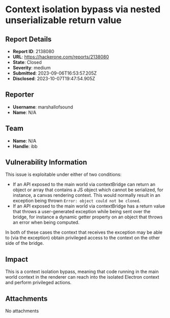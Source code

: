 # Context isolation bypass via nested unserializable return value

## Report Details
- **Report ID**: 2138080
- **URL**: https://hackerone.com/reports/2138080
- **State**: Closed
- **Severity**: medium
- **Submitted**: 2023-09-06T16:53:57.205Z
- **Disclosed**: 2023-10-07T19:47:54.905Z

## Reporter
- **Username**: marshallofsound
- **Name**: N/A

## Team
- **Name**: N/A
- **Handle**: ibb

## Vulnerability Information
This issue is exploitable under either of two conditions:

* If an API exposed to the main world via contextBridge can return an object or array that contains a JS object which cannot be serialized, for instance, a canvas rendering context. This would normally result in an exception being thrown `Error: object could not be cloned`.
* If an API exposed to the main world via contextBridge has a return value that throws a user-generated exception while being sent over the bridge, for instance a dynamic getter property on an object that throws an error when being computed.

In both of these cases the context that receives the exception may be able to (via the exception) obtain privileged access to the context on the other side of the bridge.

## Impact

This is a context isolation bypass, meaning that code running in the main world context in the renderer can reach into the isolated Electron context and perform privileged actions.

## Attachments
No attachments

